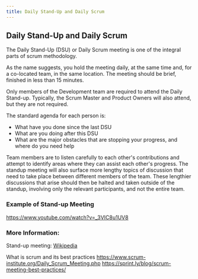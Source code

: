 ```yaml
---
title: Daily Stand-Up and Daily Scrum
---
```

## Daily Stand-Up and Daily Scrum

The Daily Stand-Up (DSU) or Daily Scrum meeting is one of the integral parts of scrum methodology.

As the name suggests, you hold the meeting daily, at the same time and, for a co-located team, in the same location. The meeting should be brief, finished in less than 15 minutes.

Only members of the Development team are required to attend the Daily Stand-up. Typically, the Scrum Master and Product Owners will also attend, but they are not required.

The standard agenda for each person is:
* What have you done since the last DSU
* What are you doing after this DSU
* What are the major obstacles that are stopping your progress, and where do you need help

Team members are to listen carefully to each other's contributions and attempt to identify areas where they can assist each other's progress. The standup meeting will also surface more lengthy topics of discussion that need to take place between different members of the team. These lengthier discussions that arise should then be halted and taken outside of the standup, involving only the relevant participants, and not the entire team. 

### Example of Stand-up Meeting
https://www.youtube.com/watch?v=_3VIC8u1UV8


### More Information:
Stand-up meeting: <a href="https://en.wikipedia.org/wiki/Stand-up_meeting" target='_blank' rel='nofollow'>Wikipedia</a>

What is scrum and its best practices
https://www.scrum-institute.org/Daily_Scrum_Meeting.php
https://sprint.ly/blog/scrum-meeting-best-practices/
